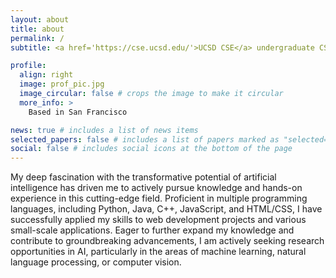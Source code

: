 ```yaml
---
layout: about
title: about
permalink: /
subtitle: <a href='https://cse.ucsd.edu/'>UCSD CSE</a> undergraduate CS student.

profile:
  align: right
  image: prof_pic.jpg
  image_circular: false # crops the image to make it circular
  more_info: >
    Based in San Francisco

news: true # includes a list of news items
selected_papers: false # includes a list of papers marked as "selected={true}"
social: false # includes social icons at the bottom of the page
---
```

My deep fascination with the transformative potential of artificial intelligence has driven me to actively pursue knowledge and hands-on experience in this cutting-edge field. Proficient in multiple programming languages, including Python, Java, C++, JavaScript, and HTML/CSS, I have successfully applied my skills to web development projects and various small-scale applications. Eager to further expand my knowledge and contribute to groundbreaking advancements, I am actively seeking research opportunities in AI, particularly in the areas of machine learning, natural language processing, or computer vision.